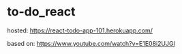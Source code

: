 # to-do_react 

hosted: https://react-todo-app-101.herokuapp.com/

based on: https://www.youtube.com/watch?v=E1E08i2UJGI
